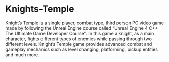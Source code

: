# Knights-Temple

Knight’s Temple is a single player, combat type, third person PC video game made by following the Unreal Engine course called “Unreal Engine 4 C++ The Ultimate Game Developer Course”. In this game a knight, as a main character, fights different types of enemies while passing through two different levels. Knight’s Temple game provides advanced combat and gameplay mechanics such as level changing, platforming, pickup entities and much more.

